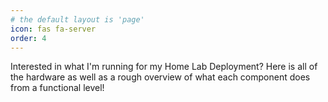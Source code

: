 ```yaml
---
# the default layout is 'page'
icon: fas fa-server
order: 4
---
```


Interested in what I'm running for my Home Lab Deployment? Here is all of the hardware as well as a rough overview of what each component does from a functional level!
